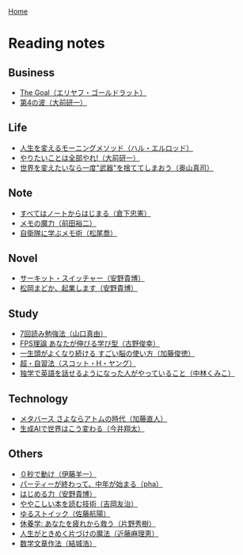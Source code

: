 <style>section h1 { color: #069; }</style>

[Home](/)

Reading notes
===

## Business

* [The Goal（エリヤフ・ゴールドラット）](business/TheGoal.md)
* [第4の波（大前研一）](business/第4の波.md)

## Life

* [人生を変えるモーニングメソッド（ハル・エルロッド）](life/MorningMethod.md)
* [やりたいことは全部やれ!（大前研一）](life/やりたいことは全部やれ.md)
* [世界を変えたいなら一度"武器"を捨ててしまおう（奥山真司）](life/世界を変えたいなら一度武器を捨ててしまおう.md)

## Note

* [すべてはノートからはじまる（倉下忠憲）](note/すべてはノートからはじまる.md)
* [メモの魔力（前田裕二）](note/メモの魔力.md)
* [自衛隊に学ぶメモ術（松尾喬）](note/自衛隊に学ぶメモ術.md)

## Novel

* [サーキット・スイッチャー（安野貴博）](novel/サーキット・スイッチャー.md)
* [松岡まどか、起業します（安野貴博）](novel/松岡まどか、起業します.md)

## Study

* [7回読み勉強法（山口真由）](study/7回読み勉強法.md)
* [FPS理論 あなたが伸びる学び型（古野俊幸）](study/FPS.md)
* [一生頭がよくなり続ける すごい脳の使い方（加藤俊徳）](study/すごい脳の使い方.md)
* [超・自習法（スコット・H・ヤング）](study/超自習法.md)
* [独学で英語を話せるようになった人がやっていること（中林くみこ）](study/独学で英語を話せるようになった人がやっていること.md)

## Technology

* [メタバース さよならアトムの時代（加藤直人）](technology/メタバースさよならアトムの時代.md)
* [生成AIで世界はこう変わる（今井翔太）](technology/生成AIで世界はこう変わる.md)

## Others

* [０秒で動け（伊藤羊一）](others/０秒で動け.md)
* [パーティーが終わって、中年が始まる（pha）](others/パーティーが終わって、中年が始まる.md)
* [はじめる力（安野貴博）](others/はじめる力.md)
* [ややこしい本を読む技術（吉岡友治）](others/ややこしい本を読む技術.md)
* [ゆるストイック（佐藤航陽）](others/ゆるストイック.md)
* [休養学: あなたを疲れから救う（片野秀樹）](others/休養学.md)
* [人生がときめく片づけの魔法（近藤麻理恵）](others/人生がときめく片づけの魔法.md)
* [数学文章作法（結城浩）](others/数学文章作法.md)
